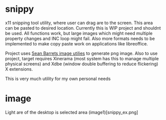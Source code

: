 # snippy
x11 snipping tool utility, where user can drag are to the screen. This area can be pasted to desired location.
Currently this is WIP project and shouldnt be used. All functions work, but large images which might need multiple property changes and INC loop might fail.
Also more formats needs to be implemented to make copy paste work on applications like libreoffice.

Project uses [Sean Barrets image utilies](https://github.com/nothings/stb/blob/master/stb_image_write.h) to generate png image.
Also to use project, target requires Xinerama (most system has this to manage multiple physical screens) 
and Xdbe (window double buffering to reduce flickering) X extensions.

This is very much utility for my own personal needs

# image
Light are of the desktop is selected area
(image1)[snippy_ex.png]

